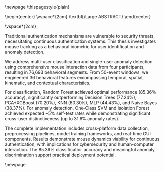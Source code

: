 \newpage
\thispagestyle{plain}

\begin{center}
\vspace*{2cm}
\textbf{\Large ABSTRACT}
\end{center}

\vspace*{2cm}

Traditional authentication mechanisms are vulnerable to security threats, necessitating continuous authentication systems. This thesis investigates mouse tracking as a behavioral biometric for user identification and anomaly detection.

We address multi-user classification and single-user anomaly detection using comprehensive mouse interaction data from four participants, resulting in 76,693 behavioral segments. From 50-event windows, we engineered 36 behavioral features encompassing temporal, spatial, kinematic, and contextual characteristics.

For classification, Random Forest achieved optimal performance (85.36% accuracy), significantly outperforming Decision Trees (77.24%), PCA+XGBoost (70.20%), KNN (60.30%), MLP (44.43%), and Naive Bayes (38.37%). For anomaly detection, One-Class SVM and Isolation Forest achieved expected ~5% self-test rates while demonstrating significant cross-user distinctiveness (up to 31.6% anomaly rates).

The complete implementation includes cross-platform data collection, preprocessing pipelines, model training frameworks, and real-time GUI components. Results demonstrate mouse dynamics viability for continuous authentication, with implications for cybersecurity and human-computer interaction. The 85.36% classification accuracy and meaningful anomaly discrimination support practical deployment potential.

\newpage
